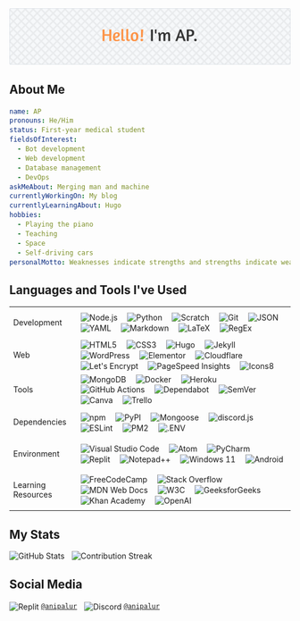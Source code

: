 <!-- markdownlint-disable first-line-heading -->

<picture>
  <source
    srcset="./assets/header-image-dark.png"
    media="(prefers-color-scheme: dark)"
  />
  <source
    srcset="./assets/header-image-light.png"
    media="(prefers-color-scheme: light), (prefers-color-scheme: no-preference)"
  />
  <img src="./assets/header-image-light.png" alt="Header Image" />
</picture>

## About Me

```yaml
name: AP
pronouns: He/Him
status: First-year medical student
fieldsOfInterest:
  - Bot development
  - Web development
  - Database management
  - DevOps
askMeAbout: Merging man and machine
currentlyWorkingOn: My blog
currentlyLearningAbout: Hugo
hobbies:
  - Playing the piano
  - Teaching
  - Space
  - Self-driving cars
personalMotto: Weaknesses indicate strengths and strengths indicate weaknesses.
```

## Languages and Tools I've Used

<table>
  <tr></tr>
  <tr>
    <td><br>Development<br><br></td>
    <td>
      <img src="https://cdn.simpleicons.org/nodedotjs" height="40" align="center" alt="Node.js" title="Node.js" />
      <img width="10" />
      <img src="https://cdn.simpleicons.org/python" height="40" align="center" alt="Python" title="Python" />
      <img width="10" />
      <img src="https://cdn.simpleicons.org/scratch" height="40" align="center" alt="Scratch" title="Scratch" />
      <img width="10" />
      <!--
      The Git (sourced from https://git-scm.com/downloads/logos)
      by Jason Long
      is licensed under the Creative Commons Attribution 3.0 Unported License (https://spdx.org/licenses/CC-BY-3.0).
      -->
      <img src="https://cdn.simpleicons.org/git" height="40" align="center" alt="Git" title="Git" />
      <img width="10" />
      <img src="https://cdn.simpleicons.org/json/000000/FFFFFF" height="40" align="center" alt="JSON" title="JSON" />
      <img width="10" />
      <img src="https://cdn.simpleicons.org/yaml" height="40" align="center" alt="YAML" title="YAML" />
      <img width="10" />
      <img src="https://cdn.simpleicons.org/markdown/000000/FFFFFF" height="40" align="center" alt="Markdown" title="Markdown" />
      <img width="10" />
      <img src="https://cdn.simpleicons.org/latex" height="40" align="center" alt="LaTeX" title="LaTeX" />
      <img width="10" />
      <img src="https://skillicons.dev/icons?i=regex" height="40" align="center" alt="RegEx" title="RegEx" />
    </td>
  </tr>
  <tr></tr>
  <tr>
    <td><br>Web<br><br></td>
    <td>
      <img src="https://cdn.simpleicons.org/html5" height="40" align="center" alt="HTML5" title="HTML5" />
      <img width="10" />
      <img src="https://cdn.simpleicons.org/css3" height="40" align="center" alt="CSS3" title="CSS3" />
      <img width="10" />
      <img src="https://cdn.simpleicons.org/hugo" height="40" align="center" alt="Hugo" title="Hugo" />
      <img width="10" />
      <!--
      The Jekyll (sourced from https://github.com/jekyll/brand)
      by Jekyll, 2023
      is licensed under the Creative Commons Attribution 4.0 International License (https://spdx.org/licenses/CC-BY-4.0).
      -->
      <img src="https://cdn.simpleicons.org/jekyll" height="40" align="center" alt="Jekyll" title="Jekyll" />
      <img width="10" />
      <img src="https://cdn.simpleicons.org/wordpress" height="40" align="center" alt="WordPress" title="WordPress" />
      <img width="10" />
      <img src="https://cdn.simpleicons.org/elementor" height="40" align="center" alt="Elementor" title="Elementor" />
      <img width="10" />
      <!--
      Cloudflare, the Cloudflare, and Cloudflare Workers are trademarks and/or registered trademarks
      of Cloudflare, Inc. in the United States and other jurisdictions.
      -->
      <img src="https://cdn.simpleicons.org/cloudflare" height="40" align="center" alt="Cloudflare" title="Cloudflare" />
      <img width="10" />
      <!--
      The Let's Encrypt (sourced from https://www.abetterinternet.org/trademarks/#le-logos)
      by Internet Security Research Group, 2023
      is licensed under the Creative Commons Attribution Non Commercial 4.0 International License (https://spdx.org/licenses/CC-BY-NC-4.0).
      -->
      <img src="https://cdn.simpleicons.org/letsencrypt" height="40" align="center" alt="Let's Encrypt" title="Let's Encrypt" />
      <img width="10" />
      <img src="https://cdn.simpleicons.org/pagespeedinsights" height="40" align="center" alt="PageSpeed Insights" title="PageSpeed Insights" />
      <img width="10" />
      <img src="https://cdn.simpleicons.org/icons8" height="40" align="center" alt="Icons8" title="Icons8" />
    </td>
  </tr>
  <tr></tr>
  <tr>
    <td><br>Tools<br><br></td>
    <td>
      <img src="https://cdn.simpleicons.org/mongodb" height="40" align="center" alt="MongoDB" title="MongoDB" />
      <img width="10" />
      <img src="https://cdn.simpleicons.org/docker" height="40" align="center" alt="Docker" title="Docker" />
      <img width="10" />
      <img src="https://cdn.simpleicons.org/heroku" height="40" align="center" alt="Heroku" title="Heroku" />
      <img width="10" />
      <img src="https://cdn.simpleicons.org/githubactions" height="40" align="center" alt="GitHub Actions" title="GitHub Actions" />
      <img width="10" />
      <img src="https://cdn.simpleicons.org/dependabot" height="40" align="center" alt="Dependabot" title="Dependabot" />
      <img width="10" />
      <img src="https://cdn.simpleicons.org/semver/3F4551/FFFFFF" height="40" align="center" alt="SemVer" title="SemVer" />
      <img width="10" />
      <img src="https://cdn.simpleicons.org/canva" height="40" align="center" alt="Canva" title="Canva" />
      <img width="10" />
      <img src="https://cdn.simpleicons.org/trello" height="40" align="center" alt="Trello" title="Trello" />
    </td>
  </tr>
  <tr></tr>
  <tr>
    <td><br>Dependencies<br><br></td>
    <td>
      <!-- npm is a registered trademark of npm, Inc. -->
      <img src="https://cdn.simpleicons.org/npm" height="40" align="center" alt="npm" title="npm" />
      <img width="10" />
      <img src="https://cdn.simpleicons.org/pypi" height="40" align="center" alt="PyPI" title="PyPI" />
      <img width="10" />
      <img src="https://cdn.simpleicons.org/mongoose" height="40" align="center" alt="Mongoose" title="Mongoose" />
      <img width="10" />
      <img src="https://cdn.jsdelivr.net/gh/devicons/devicon/icons/discordjs/discordjs-original.svg" height="40" align="center" alt="discord.js" title="discord.js" />
      <img width="10" />
      <img src="https://cdn.simpleicons.org/eslint" height="40" align="center" alt="ESLint" title="ESLint" />
      <img width="10" />
      <img src="https://cdn.simpleicons.org/pm2" height="40" align="center" alt="PM2" title="PM2" />
      <img width="10" />
      <img src="https://cdn.simpleicons.org/dotenv" height="40" align="center" alt=".ENV" title=".ENV" />
    </td>
  </tr>
  <tr></tr>
  <tr>
    <td><br>Environment<br><br></td>
    <td>
      <img src="https://cdn.simpleicons.org/visualstudiocode" height="40" align="center" alt="Visual Studio Code" title="Visual Studio Code" />
      <img width="10" />
      <img src="https://cdn.simpleicons.org/atom/000000/FFFFFF" height="40" align="center" alt="Atom" title="Atom" />
      <img width="10" />
      <!-- Copyright © 2023 JetBrains s.r.o. PyCharm and the PyCharm are registered trademarks of JetBrains s.r.o. -->
      <img src="https://cdn.simpleicons.org/pycharm/000000/FFFFFF" height="40" align="center" alt="PyCharm" title="PyCharm" />
      <img width="10" />
      <img src="https://cdn.simpleicons.org/replit" height="40" align="center" alt="Replit" title="Replit" />
      <img width="10" />
      <img src="https://cdn.simpleicons.org/notepadplusplus" height="40" align="center" alt="Notepad++" title="Notepad++" />
      <img width="10" />
      <img src="https://cdn.simpleicons.org/windows11" height="40" align="center" alt="Windows 11" title="Windows 11" />
      <img width="10" />
      <img src="https://cdn.simpleicons.org/android" height="40" align="center" alt="Android" title="Android" />
    </td>
  </tr>
  <tr></tr>
  <tr>
    <td><br>Learning Resources<br><br></td>
    <td>
      <img src="https://cdn.simpleicons.org/freecodecamp/0A0A23/FFFFFF" height="40" align="center" alt="FreeCodeCamp" title="FreeCodeCamp" />
      <img width="10" />
      <img src="https://cdn.simpleicons.org/stackoverflow" height="40" align="center" alt="Stack Overflow" title="Stack Overflow" />
      <img width="10" />
      <img src="https://cdn.simpleicons.org/mdnwebdocs/000000/FFFFFF" height="40" align="center" alt="MDN Web Docs" title="MDN Web Docs" />
      <img width="10" />
      <img src="https://cdn.simpleicons.org/w3c" height="40" align="center" alt="W3C" title="W3C" />
      <img width="10" />
      <img src="https://cdn.simpleicons.org/geeksforgeeks" height="40" align="center" alt="GeeksforGeeks" title="GeeksforGeeks" />
      <img width="10" />
      <img src="https://cdn.simpleicons.org/khanacademy" height="40" align="center" alt="Khan Academy" title="Khan Academy" />
      <img width="10" />
      <img src="https://cdn.simpleicons.org/openai" height="40" align="center" alt="OpenAI" title="OpenAI" />
    </td>
  </tr>
</table>

## My Stats

<div align="left">
  <picture>
    <source
      srcset="https://github-readme-stats.vercel.app/api?username=anipalur&include_all_commits=true&show=reviews&show_icons=true&hide_rank=true&hide=contribs&disable_animations=true&title_color=FD9346&text_color=CCCCCC&icon_color=FD9346&border_color=444C56&bg_color=262626"
      media="(prefers-color-scheme: dark)"
    />
    <source
      srcset="https://github-readme-stats.vercel.app/api?username=anipalur&include_all_commits=true&show=reviews&show_icons=true&hide_rank=true&hide=contribs&disable_animations=true&title_color=FD9346&text_color=333333&icon_color=FD9346&border_color=D0D7DE&bg_color=F6F8FA"
      media="(prefers-color-scheme: light), (prefers-color-scheme: no-preference)"
    />
    <img src="https://github-readme-stats.vercel.app/api?username=anipalur&include_all_commits=true&show=reviews&show_icons=true&hide_rank=true&hide=contribs&disable_animations=true" height="150" alt="GitHub Stats" title="GitHub Stats" />
  </picture>
  <img width="5" />
  <picture>
    <source
      srcset="https://streak-stats.demolab.com?user=anipalur&date_format=j%20M%5B%20Y%5D&mode=weekly&disable_animations=true&background=262626&border=444C56&stroke=CCCCCC&ring=FD9346&fire=FD9346&currStreakNum=FD9346&sideNums=FD9346&currStreakLabel=FD9346&sideLabels=FD9346&dates=CCCCCC"
      media="(prefers-color-scheme: dark)"
    />
    <source
      srcset="https://streak-stats.demolab.com?user=anipalur&date_format=j%20M%5B%20Y%5D&mode=weekly&disable_animations=true&background=F6F8FA&border=D0D7DE&stroke=333333&ring=FD9346&fire=FD9346&currStreakNum=FD9346&sideNums=FD9346&currStreakLabel=FD9346&sideLabels=FD9346&dates=333333"
      media="(prefers-color-scheme: light), (prefers-color-scheme: no-preference)"
    />
    <img src="https://streak-stats.demolab.com?user=anipalur&date_format=j%20M%5B%20Y%5D&mode=weekly&disable_animations=true" height="150" alt="Contribution Streak" title="Contribution Streak" />
  </picture>
</div>

## Social Media

<div align="left">
  <img src="https://cdn.simpleicons.org/replit" height="20" align="center" alt="Replit" title="Replit" />
  <a href="https://replit.com/@anipalur" title="View my Replit profile."><code>@anipalur</code></a>
  <img width="5" />
  <img src="https://cdn.simpleicons.org/discord/5865F2" height="20" align="center" alt="Discord" title="Discord" />
  <a href="https://discordapp.com/users/689680683186126865" title="View my Discord profile."><code>@anipalur</code></a>
</div>
